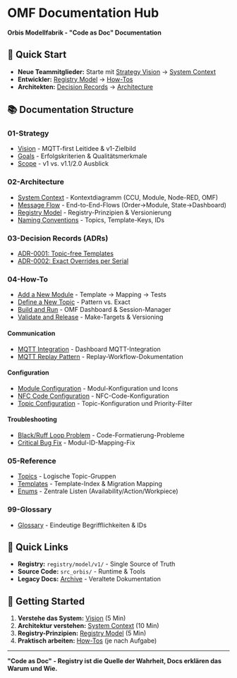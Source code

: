 # OMF Documentation Hub

**Orbis Modellfabrik - "Code as Doc" Documentation**

## 🎯 Quick Start

- **Neue Teammitglieder:** Starte mit [Strategy Vision](01-strategy/vision.md) → [System Context](02-architecture/system-context.md)
- **Entwickler:** [Registry Model](02-architecture/registry-model.md) → [How-Tos](04-howto/)
- **Architekten:** [Decision Records](03-decision-records/) → [Architecture](02-architecture/)

## 📚 Documentation Structure

### 01-Strategy
- [Vision](01-strategy/vision.md) - MQTT-first Leitidee & v1-Zielbild
- [Goals](01-strategy/goals.md) - Erfolgskriterien & Qualitätsmerkmale
- [Scope](01-strategy/scope.md) - v1 vs. v1.1/2.0 Ausblick

### 02-Architecture
- [System Context](02-architecture/system-context.md) - Kontextdiagramm (CCU, Module, Node-RED, OMF)
- [Message Flow](02-architecture/message-flow.md) - End-to-End-Flows (Order→Module, State→Dashboard)
- [Registry Model](02-architecture/registry-model.md) - Registry-Prinzipien & Versionierung
- [Naming Conventions](02-architecture/naming-conventions.md) - Topics, Template-Keys, IDs

### 03-Decision Records (ADRs)
- [ADR-0001: Topic-free Templates](03-decision-records/ADR-0001-registry-topic-free-templates.md)
- [ADR-0002: Exact Overrides per Serial](03-decision-records/ADR-0002-exact-overrides-per-serial.md)

### 04-How-To
- [Add a New Module](04-howto/add-a-new-module.md) - Template → Mapping → Tests
- [Define a New Topic](04-howto/define-a-new-topic.md) - Pattern vs. Exact
- [Build and Run](04-howto/build-and-run.md) - OMF Dashboard & Session-Manager
- [Validate and Release](04-howto/validate-and-release.md) - Make-Targets & Versioning

#### Communication
- [MQTT Integration](04-howto/communication/mqtt/dashboard-mqtt-integration.md) - Dashboard MQTT-Integration
- [MQTT Replay Pattern](04-howto/communication/mqtt-replay-pattern.md) - Replay-Workflow-Dokumentation

#### Configuration
- [Module Configuration](04-howto/configuration/module-configuration-guide.md) - Modul-Konfiguration und Icons
- [NFC Code Configuration](04-howto/configuration/nfc-code-configuration-guide.md) - NFC-Code-Konfiguration
- [Topic Configuration](04-howto/configuration/topic-configuration-guide.md) - Topic-Konfiguration und Priority-Filter

#### Troubleshooting
- [Black/Ruff Loop Problem](04-howto/troubleshooting/BLACK_RUFF_LOOP_PROBLEM.md) - Code-Formatierung-Probleme
- [Critical Bug Fix](04-howto/troubleshooting/critical-bug-fix-module-id-mapping.md) - Modul-ID-Mapping-Fix

### 05-Reference
- [Topics](05-reference/topics.md) - Logische Topic-Gruppen
- [Templates](05-reference/templates.md) - Template-Index & Migration Mapping
- [Enums](05-reference/enums.md) - Zentrale Listen (Availability/Action/Workpiece)

### 99-Glossary
- [Glossary](99-glossary.md) - Eindeutige Begrifflichkeiten & IDs

## 🔗 Quick Links

- **Registry:** `registry/model/v1/` - Single Source of Truth
- **Source Code:** `src_orbis/` - Runtime & Tools
- **Legacy Docs:** [Archive](archive/) - Veraltete Dokumentation

## 🚀 Getting Started

1. **Verstehe das System:** [Vision](01-strategy/vision.md) (5 Min)
2. **Architektur verstehen:** [System Context](02-architecture/system-context.md) (10 Min)
3. **Registry-Prinzipien:** [Registry Model](02-architecture/registry-model.md) (5 Min)
4. **Praktisch arbeiten:** [How-Tos](04-howto/) (je nach Aufgabe)

---

**"Code as Doc" - Registry ist die Quelle der Wahrheit, Docs erklären das Warum und Wie.**